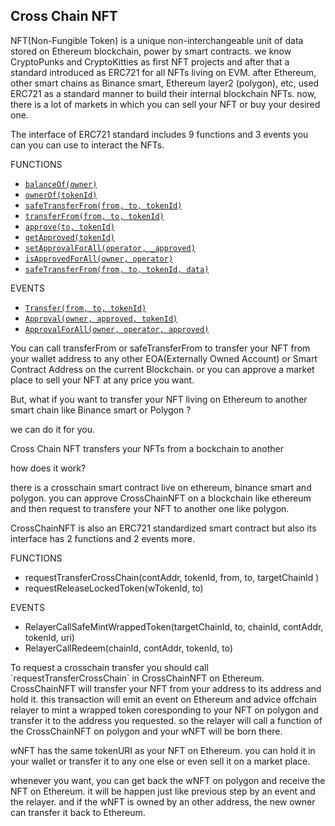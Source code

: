 ## Cross Chain NFT

NFT(Non-Fungible Token) is a unique non-interchangeable unit of data stored on Ethereum blockchain, power by smart contracts. we know CryptoPunks and CryptoKitties as first NFT projects and after that a standard introduced as ERC721 for all NFTs living on EVM.  after Ethereum, other smart chains as Binance smart, Ethereum layer2 (polygon), etc, used ERC721 as a standard manner to build their internal blockchain NFTs. now, there is a lot of markets in which you can sell your NFT or buy your desired one.&#x20;

The interface of ERC721 standard includes 9 functions and 3 events you can you can use to interact the NFTs.

FUNCTIONS

* [`balanceOf(owner)`](https://docs.openzeppelin.com/contracts/4.x/api/token/erc721#IERC721-balanceOf-address-)
* [`ownerOf(tokenId)`](https://docs.openzeppelin.com/contracts/4.x/api/token/erc721#IERC721-ownerOf-uint256-)
* [`safeTransferFrom(from, to, tokenId)`](https://docs.openzeppelin.com/contracts/4.x/api/token/erc721#IERC721-safeTransferFrom-address-address-uint256-)
* [`transferFrom(from, to, tokenId)`](https://docs.openzeppelin.com/contracts/4.x/api/token/erc721#IERC721-transferFrom-address-address-uint256-)
* [`approve(to, tokenId)`](https://docs.openzeppelin.com/contracts/4.x/api/token/erc721#IERC721-approve-address-uint256-)
* [`getApproved(tokenId)`](https://docs.openzeppelin.com/contracts/4.x/api/token/erc721#IERC721-getApproved-uint256-)
* [`setApprovalForAll(operator, _approved)`](https://docs.openzeppelin.com/contracts/4.x/api/token/erc721#IERC721-setApprovalForAll-address-bool-)
* [`isApprovedForAll(owner, operator)`](https://docs.openzeppelin.com/contracts/4.x/api/token/erc721#IERC721-isApprovedForAll-address-address-)
* [`safeTransferFrom(from, to, tokenId, data)`](https://docs.openzeppelin.com/contracts/4.x/api/token/erc721#IERC721-safeTransferFrom-address-address-uint256-bytes-)



EVENTS

* [`Transfer(from, to, tokenId)`](https://docs.openzeppelin.com/contracts/4.x/api/token/erc721#IERC721-Transfer-address-address-uint256-)
* [`Approval(owner, approved, tokenId)`](https://docs.openzeppelin.com/contracts/4.x/api/token/erc721#IERC721-Approval-address-address-uint256-)
* [`ApprovalForAll(owner, operator, approved)`](https://docs.openzeppelin.com/contracts/4.x/api/token/erc721#IERC721-ApprovalForAll-address-address-bool-)

You can call transferFrom or safeTransferFrom to transfer your NFT from your wallet address to any other EOA(Externally Owned Account) or Smart Contract Address on the current Blockchain. or you can approve a market place to sell your NFT at any price you want.

But, what if you want to transfer your NFT living on Ethereum to another smart chain like Binance smart or Polygon ?&#x20;

we can do it for you.

Cross Chain NFT transfers your NFTs from a bockchain to another

how does it work?

there is a crosschain smart contract live on ethereum, binance smart and polygon. you can approve CrossChainNFT on a blockchain like ethereum and then request to transfere your NFT to another one like polygon.&#x20;

CrossChainNFT is also an ERC721 standardized smart contract but also its interface has 2 functions and 2 events more.&#x20;



FUNCTIONS

* requestTransferCrossChain(contAddr, tokenId, from, to, targetChainId )
* requestReleaseLockedToken(wTokenId, to)

EVENTS

* RelayerCallSafeMintWrappedToken(targetChainId, to, chainId, contAddr, tokenId, uri)
* RelayerCallRedeem(chainId, contAddr, tokenId, to)

To request a crosschain transfer you should call \`requestTransferCrossChain\` in CrossChainNFT on Ethereum. CrossChainNFT will transfer your NFT from your address to its address and hold it. this transaction will emit an event on Ethereum and advice offchain relayer to mint a wrapped token coresponding to your NFT on polygon and transfer it to the address you requested. so the relayer will call a function of the CrossChainNFT on polygon and your wNFT will be born there.



wNFT has the same tokenURI as your NFT on Ethereum. you can hold it in your wallet or transfer it to any one else or even sell it on a market place.&#x20;

whenever you want, you can get back the wNFT on polygon and receive the NFT on Ethereum. it will be happen just like previous step by an event and the relayer. and if the wNFT is owned by an other address, the new owner can transfer it back to Ethereum.
